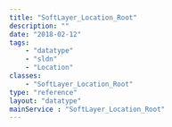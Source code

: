 ```yaml
---
title: "SoftLayer_Location_Root"
description: ""
date: "2018-02-12"
tags:
    - "datatype"
    - "sldn"
    - "Location"
classes:
    - "SoftLayer_Location_Root"
type: "reference"
layout: "datatype"
mainService : "SoftLayer_Location_Root"
---
```

